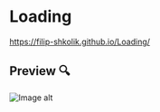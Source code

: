 # Loading

https://filip-shkolik.github.io/Loading/

## Preview :mag:
![Image alt](https://github.com/filip-shkolik/Loading/blob/main/preview/preview.png)
